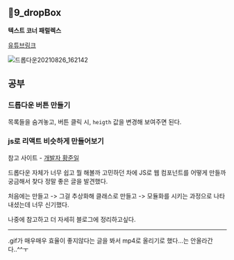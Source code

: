 ## 📁9_dropBox

**텍스트 코너 패럴렉스**

[유튜브링크](https://www.youtube.com/watch?v=zf1C1peIk8I)

![드롭다운20210826_162142](https://user-images.githubusercontent.com/44540726/130919219-38de7524-1534-4582-aaa3-794e0f9ea31c.gif)


## 공부

### 드롭다운 버튼 만들기

목록들을 숨겨놓고, 버튼 클릭 시, `heigth` 값을 변경해 보여주면 된다.

### js로 리액트 비슷하게 만들어보기

참고 사이트 - [개발자 황준일](https://junilhwang.github.io/TIL/Javascript/Design/Vanilla-JS-Component/#_5-%E1%84%8F%E1%85%A5%E1%86%B7%E1%84%91%E1%85%A9%E1%84%82%E1%85%A5%E1%86%AB%E1%84%90%E1%85%B3-%E1%84%87%E1%85%AE%E1%86%AB%E1%84%92%E1%85%A1%E1%86%AF)

드롭다운 자체가 너무 쉽고 뭘 해볼까 고민하던 차에 JS로 웹 컴포넌트를 어떻게 만들까 궁금해서 찾다 정말 좋은 글을 발견했다.

처음에는 만들고 -> 그걸 추상화해 클래스로 만들고 -> 모듈화를 시키는 과정으로 나타내셨는데 너무 신기했다.

나중에 참고하고 더 자세히 블로그에 정리하고싶다.

---

.gif가 매우매우 효율이 좋지않다는 글을 봐서 mp4로 올리기로 했다...는 안올라간다..^^ㅜ
